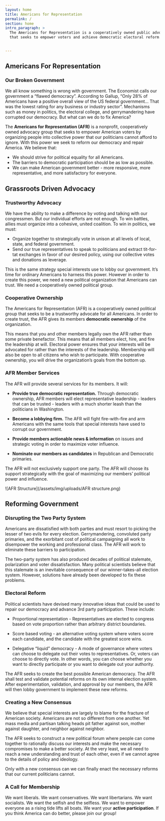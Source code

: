 ```yaml
---
layout: home
title: Americans for Representation
permalink: /
section: home
intro_paragraph: >
  The Americans for Representation is a cooperatively owned public advocacy group 
  that seeks to empower voters and achieve democratic electoral reform. 
  

---
```


## Americans For Representation

### Our Broken Government

We all know something is wrong with government. The Economist calls our government a “flawed democracy”. According to Gallup, “Only 28% of Americans have a positive overall view of the US federal government… That was the lowest rating for any business or industry sector”. Mechanisms such as money in politics, the electoral college, and gerrymandering have corrupted our democracy. But what can we do to fix America? 

The **Americans for Representation (AFR)** is a nonprofit, cooperatively owned advocacy group that seeks to empower American voters by organizing people into collective power that our politicians cannot afford to ignore. With this power we seek to reform our democracy and repair America. We believe that:

* We should strive for political equality for all Americans.
* The barriers to democratic participation should be as low as possible.
* We can make American government better - more responsive, more representative, and more satisfactory for everyone. 

## Grassroots Driven Advocacy

### Trustworthy Advocacy

We have the ability to make a difference by voting and talking with our congressmen. But our individual efforts are not enough. To win battles, allies must organize into a cohesive, united coalition. To win in politics, we must:

* Organize together to strategically vote in unison at all levels of local, state, and federal government.
*	Send our true representatives to speak to politicians and extract tit-for-tat exchanges in favor of our desired policy, using our collective votes and donations as leverage.

This is the same strategy special interests use to lobby our government. It’s time for ordinary Americans to harness this power. However in order to create this power, we need a new political organization that Americans can trust. We need a cooperatively owned political group. 

### Cooperative Ownership

The Americans for Representation (AFR) is a cooperatively owned political group that seeks to be a trustworthy advocate for all Americans. In order to create trust, the AFR gives its members **democratic ownership** of the organization.

This means that you and other members legally own the AFR rather than some private benefactor. This means that all members elect, hire, and fire the leadership at will. Electoral power ensures that your interests will be advocated for rather than the interests of the leadership. Membership will also be open to all citizens who wish to participate. With cooperative ownership, you will drive the organization’s goals from the bottom up. 

### AFR Member Services

The AFR will provide several services for its members. It will: 
*	**Provide true democratic representation.** Through democratic ownership, AFR members will elect representative leadership - leaders that can be trusted - leaders with a much shorter leash than the politicians in Washington.

*	**Become a lobbying firm.** The AFR will fight fire-with-fire and arm Americans with the same tools that special interests have used to corrupt our government. 

*	**Provide members actionable news & information** on issues and strategic voting in order to maximize voter influence.

*	**Nominate our members as candidates** in Republican and Democratic primaries.

The AFR will not exclusively support one party. The AFR will choose its support strategically with the goal of maximizing our members’ political power and influence. 

![AFR Structure](/assets/img/uploads/AFR structure.png)

## Reforming Government

### Disrupting the Two Party System

Americans are dissatisfied with both parties and must resort to picking the lesser of two evils for every election. Gerrymandering, convoluted party primaries, and the exorbitant cost of political campaigning all work to disempower the working and professional class. The AFR will work to eliminate these barriers to participation. 

The two-party system has also produced decades of political stalemate, polarization and voter dissatisfaction. Many political scientists believe that this stalemate is an inevitable consequence of our winner-takes-all election system. However, solutions have already been developed to fix these problems.

### Electoral Reform

Political scientists have devised many innovative ideas that could be used to repair our democracy and advance 3rd party participation. These include:

*	Proportional representation - Representatives are elected to congress based on vote proportion rather than arbitrary district boundaries. 

*	Score based voting - an alternative voting system where voters score each candidate, and the candidate with the greatest score wins.


*	Delegative “liquid” democracy - A mode of governance where voters can choose to delegate out their votes to representatives. Or, voters can choose to directly vote. In other words, you can choose whether you want to directly participate or you want to delegate out your authority.

The AFR seeks to create the best possible American democracy. The AFR shall test and validate potential reforms on its own internal election system. After experimentation, validation, and approval by our members, the AFR will then lobby government to implement these new reforms.  

### Creating a New Consensus

We believe that special interests are largely to blame for the fracture of American society. Americans are not so different from one another. Yet mass media and partisan talking heads pit father against son, mother against daughter, and neighbor against neighbor.

The AFR seeks to construct a new political forum where people can come together to rationally discuss our interests and make the necessary compromises to make a better society. At the very least, we all need to reach a new understanding and trust of each other, even if we cannot agree to the details of policy and ideology. 

Only with a new consensus can we can finally enact the necessary reforms that our current politicians cannot.  

### A Call for Membership 

We want liberals. We want conservatives. We want libertarians. We want socialists. We want the selfish and the selfless. We want to empower everyone as a rising tide lifts all boats. We want your **active participation**. If you think America can do better, please join our group!





